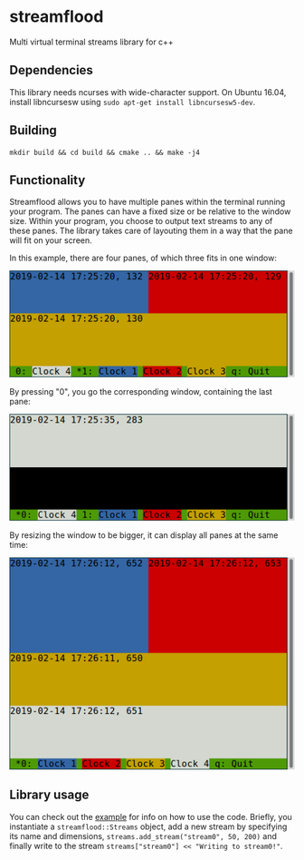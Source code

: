 # streamflood

Multi virtual terminal streams library for c++

## Dependencies

This library needs ncurses with wide-character support. On Ubuntu 16.04, install
libncursesw using `sudo apt-get install libncursesw5-dev`.

## Building

```
mkdir build && cd build && cmake .. && make -j4
```

## Functionality

Streamflood allows you to have multiple panes within the terminal running your program.
The panes can have a fixed size or be relative to the window size. Within your program,
you choose to output text streams to any of these panes. The library takes care of
layouting them in a way that the pane will fit on your screen.

In this example, there are four panes, of which three fits in one window:

![Smaller pane 1](https://github.com/nilsbore/streamflood/blob/master/docs/pane_1.png)

By pressing "0", you go the corresponding window, containing the last pane:

![Smaller pane 0](https://github.com/nilsbore/streamflood/blob/master/docs/pane_0.png)

By resizing the window to be bigger, it can display all panes at the same time:

![Larger pane with all](https://github.com/nilsbore/streamflood/blob/master/docs/pane_all.png)

## Library usage

You can check out the [example](https://github.com/nilsbore/streamflood/blob/master/example/clock_streams.cpp)
for info on how to use the code. Briefly, you instantiate a `streamflood::Streams` object,
add a new stream by specifying its name and dimensions, `streams.add_stream("stream0", 50, 200)`
and finally write to the stream `streams["stream0"] << "Writing to stream0!"`.
